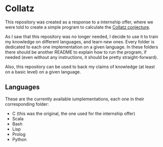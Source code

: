 # Collatz
  This repository was created as a response to a internship offer, where we were told to create a simple program to calculate the [Collatz conjecture](https://en.wikipedia.org/wiki/Collatz_conjecture).

  As I saw that this repository was no longer needed, I decide to use it to train my knowledge on different languages, and learn new ones. Every folder is dedicated to each one implementation on a given language. In these folders there should be another README to explain how to run the program, if needed (even without any instructions, it should be pretty straight-forward).

  Also, this repository can be used to back my claims of knowledge (at least on a basic level) on a given language.

## Languages
  These are the currently available iumplementations, each one in their corresponding folder:
  - C (this was the original, the one used for the internship offer)
  - Scala
  - Bash
  - Lisp
  - Prolog
  - Python
